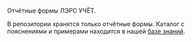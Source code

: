 Отчётные формы ЛЭРС УЧЁТ.

В репозитории хранятся только отчётные формы. Каталог с пояснениями и примерами находится в нашей [базе знаний](http://support.lers.ru/docs/pages/viewpage.action?pageId=6684744).
